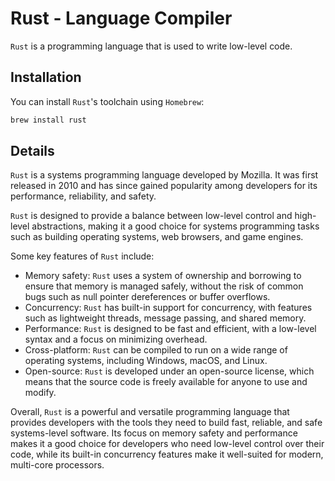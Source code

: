 # Rust - Language Compiler

`Rust` is a programming language that is used to write low-level code.

## Installation

You can install `Rust`'s toolchain using `Homebrew`:

```bash
brew install rust
```

## Details

`Rust` is a systems programming language developed by Mozilla.
It was first released in 2010 and has since gained popularity among developers for its performance, reliability, and safety.

`Rust` is designed to provide a balance between low-level control and high-level abstractions, making it a good choice for systems programming tasks such as building operating systems, web browsers, and game engines.

Some key features of `Rust` include:

-   Memory safety: `Rust` uses a system of ownership and borrowing to ensure that memory is managed safely, without the risk of common bugs such as null pointer dereferences or buffer overflows.
-   Concurrency: `Rust` has built-in support for concurrency, with features such as lightweight threads, message passing, and shared memory.
-   Performance: `Rust` is designed to be fast and efficient, with a low-level syntax and a focus on minimizing overhead.
-   Cross-platform: `Rust` can be compiled to run on a wide range of operating systems, including Windows, macOS, and Linux.
-   Open-source: `Rust` is developed under an open-source license, which means that the source code is freely available for anyone to use and modify.

Overall, `Rust` is a powerful and versatile programming language that provides developers with the tools they need to build fast, reliable, and safe systems-level software.
Its focus on memory safety and performance makes it a good choice for developers who need low-level control over their code, while its built-in concurrency features make it well-suited for modern, multi-core processors.
